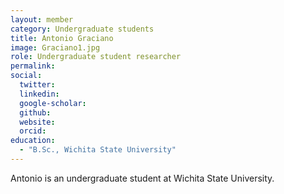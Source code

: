 ```yaml
---
layout: member
category: Undergraduate students
title: Antonio Graciano
image: Graciano1.jpg
role: Undergraduate student researcher
permalink: 
social:
  twitter:
  linkedin: 
  google-scholar: 
  github:
  website:
  orcid:
education:
  - "B.Sc., Wichita State University"
---
```


Antonio is an undergraduate student at Wichita State University.